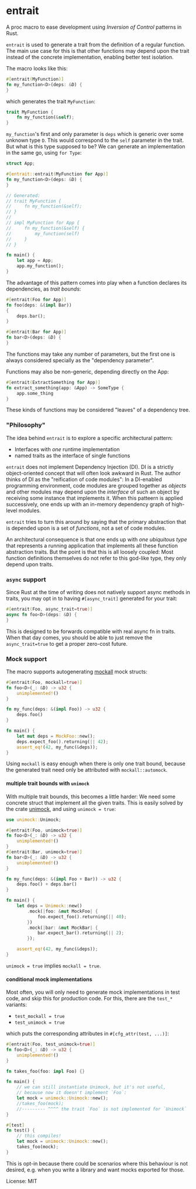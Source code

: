 # entrait

A proc macro to ease development using _Inversion of Control_ patterns in Rust.

`entrait` is used to generate a trait from the definition of a regular function.
The main use case for this is that other functions may depend upon the trait
instead of the concrete implementation, enabling better test isolation.

The macro looks like this:

```rust
#[entrait(MyFunction)]
fn my_function<D>(deps: &D) {
}
```

which generates the trait `MyFunction`:

```rust
trait MyFunction {
    fn my_function(&self);
}
```

`my_function`'s first and only parameter is `deps` which is generic over some unknown type `D`.
This would correspond to the `self` parameter in the trait.
But what is this type supposed to be? We can generate an implementation in the same go, using `for Type`:

```rust
struct App;

#[entrait::entrait(MyFunction for App)]
fn my_function<D>(deps: &D) {
}

// Generated:
// trait MyFunction {
//     fn my_function(&self);
// }
//
// impl MyFunction for App {
//     fn my_function(&self) {
//         my_function(self)
//     }
// }

fn main() {
    let app = App;
    app.my_function();
}
```

The advantage of this pattern comes into play when a function declares its dependencies, as _trait bounds_:


```rust
#[entrait(Foo for App)]
fn foo(deps: &(impl Bar))
{
    deps.bar();
}

#[entrait(Bar for App)]
fn bar<D>(deps: &D) {
}
```

The functions may take any number of parameters, but the first one is always considered specially as the "dependency parameter".

Functions may also be non-generic, depending directly on the App:

```rust
#[entrait(ExtractSomething for App)]
fn extract_something(app: &App) -> SomeType {
    app.some_thing
}
```

These kinds of functions may be considered "leaves" of a dependency tree.

### "Philosophy"
The idea behind `entrait` is to explore a specific architectural pattern:
* Interfaces with _one_ runtime implementation
* named traits as the interface of single functions

`entrait` does not implement Dependency Injection (DI). DI is a strictly object-oriented concept that will often look awkward in Rust.
The author thinks of DI as the "reification of code modules": In a DI-enabled programming environment, code modules are grouped together
as _objects_ and other modules may depend upon the _interface_ of such an object by receiving some instance that implements it.
When this patteern is applied successively, one ends up with an in-memory dependency graph of high-level modules.

`entrait` tries to turn this around by saying that the primary abstraction that is depended upon is a set of _functions_, not a set of code modules.

An architectural consequence is that one ends up with _one ubiquitous type_ that represents a running application that implements all
these function abstraction traits. But the point is that this is all loosely coupled: Most function definitions themselves do not refer
to this god-like type, they only depend upon traits.

### `async` support
Since Rust at the time of writing does not natively support async methods in traits, you may opt in to having `#[async_trait]` generated
for your trait:

```rust
#[entrait(Foo, async_trait=true)]
async fn foo<D>(deps: &D) {
}
```
This is designed to be forwards compatible with real async fn in traits. When that day comes, you should be able to just remove the `async_trait=true`
to get a proper zero-cost future.

### Mock support
The macro supports autogenerating [mockall] mock structs:

[mockall]: https://docs.rs/mockall/latest/mockall/

```rust
#[entrait(Foo, mockall=true)]
fn foo<D>(_: &D) -> u32 {
    unimplemented!()
}

fn my_func(deps: &(impl Foo)) -> u32 {
    deps.foo()
}

fn main() {
    let mut deps = MockFoo::new();
    deps.expect_foo().returning(|| 42);
    assert_eq!(42, my_func(&deps));
}
```
Using `mockall` is easy enough when there is only one trait bound, because the generated trait need only be attributed with `mockall::automock`.

#### multiple trait bounds with `unimock`
With multiple trait bounds, this becomes a little harder: We need some concrete struct that implement all the given traits.
This is easily solved by the crate [unimock], and using `unimock = true`:

[unimock]: https://docs.rs/unimock/latest/unimock/

```rust
use unimock::Unimock;

#[entrait(Foo, unimock=true)]
fn foo<D>(_: &D) -> u32 {
    unimplemented!()
}
#[entrait(Bar, unimock=true)]
fn bar<D>(_: &D) -> u32 {
    unimplemented!()
}

fn my_func(deps: &(impl Foo + Bar)) -> u32 {
    deps.foo() + deps.bar()
}

fn main() {
    let deps = Unimock::new()
        .mock(|foo: &mut MockFoo| {
            foo.expect_foo().returning(|| 40);
        })
        .mock(|bar: &mut MockBar| {
            bar.expect_bar().returning(|| 2);
        });

    assert_eq!(42, my_func(&deps));
}
```

`unimock = true` implies `mockall = true`.

#### conditional mock implementations
Most often, you will only need to generate mock implementations in test code, and skip this for production code. For this, there are the `test_*` variants:

* `test_mockall = true`
* `test_unimock = true`

which puts the corresponding attributes in `#[cfg_attr(test, ...)]`:

```rust
#[entrait(Foo, test_unimock=true)]
fn foo<D>(_: &D) -> u32 {
    unimplemented!()
}

fn takes_foo(foo: impl Foo) {}

fn main() {
    // we can still instantiate Unimock, but it's not useful,
    // because now it doesn't implement `Foo`:
    let mock = unimock::Unimock::new();
    //takes_foo(mock);
    //--------- ^^^^ the trait `Foo` is not implemented for `Unimock`
}

#[test]
fn test() {
    // this compiles!
    let mock = unimock::Unimock::new();
    takes_foo(mock);
}
```

This is opt-in because there could be scenarios where this behaviour is not desired, e.g. when you write a library and want mocks exported for those.


License: MIT
